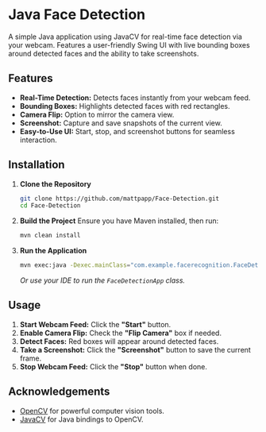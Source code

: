 # Java Face Detection

A simple Java application using JavaCV for real-time face detection via your webcam. Features a user-friendly Swing UI with live bounding boxes around detected faces and the ability to take screenshots.

## Features

- **Real-Time Detection:** Detects faces instantly from your webcam feed.
- **Bounding Boxes:** Highlights detected faces with red rectangles.
- **Camera Flip:** Option to mirror the camera view.
- **Screenshot:** Capture and save snapshots of the current view.
- **Easy-to-Use UI:** Start, stop, and screenshot buttons for seamless interaction.

## Installation

1. **Clone the Repository**
    ```bash
    git clone https://github.com/mattpapp/Face-Detection.git
    cd Face-Detection
    ```

2. **Build the Project**
    Ensure you have Maven installed, then run:
    ```bash
    mvn clean install
    ```

3. **Run the Application**
    ```bash
    mvn exec:java -Dexec.mainClass="com.example.facerecognition.FaceDetectionApp"
    ```
    *Or use your IDE to run the `FaceDetectionApp` class.*

## Usage

1. **Start Webcam Feed:** Click the **"Start"** button.
2. **Enable Camera Flip:** Check the **"Flip Camera"** box if needed.
3. **Detect Faces:** Red boxes will appear around detected faces.
4. **Take a Screenshot:** Click the **"Screenshot"** button to save the current frame.
5. **Stop Webcam Feed:** Click the **"Stop"** button when done.

## Acknowledgements

- [OpenCV](https://opencv.org/) for powerful computer vision tools.
- [JavaCV](https://github.com/bytedeco/javacv) for Java bindings to OpenCV.
